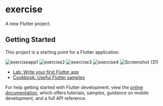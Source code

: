 # exercise

A new Flutter project.

## Getting Started

This project is a starting point for a Flutter application.




![exerciseapp1](https://github.com/Alex1-ai/Flutter-Exercise-App/assets/78540958/19759cf0-b49f-4b88-bf72-f852af8e36a9)
![exercise2](https://github.com/Alex1-ai/Flutter-Exercise-App/assets/78540958/ead3c1ab-c5ae-4538-a008-c59831d5820d)
![exercise3](https://github.com/Alex1-ai/Flutter-Exercise-App/assets/78540958/6d865e65-deee-4a94-b816-bd95f653aeb8)
![exercise4](https://github.com/Alex1-ai/Flutter-Exercise-App/assets/78540958/0a12f357-c164-4f92-a9dd-672b2464b5d7)
![Screenshot (31)](https://github.com/Alex1-ai/Flutter-Exercise-App/assets/78540958/a85cc540-7304-4c41-93f0-bcfe28ee3721)

- [Lab: Write your first Flutter app](https://docs.flutter.dev/get-started/codelab)
- [Cookbook: Useful Flutter samples](https://docs.flutter.dev/cookbook)

For help getting started with Flutter development, view the
[online documentation](https://docs.flutter.dev/), which offers tutorials,
samples, guidance on mobile development, and a full API reference.
